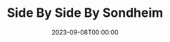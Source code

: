 ---
title: Side By Side By Sondheim
date: 2023-09-08T00:00:00
opening_date: 1984-05-11
closing_date: 1984-05-26
layout: productions
playbill:
Theatre: Theatre Jacksonville
Venue: Little Theatre
cast:
- Ensemble:
  - Valerie Hall
  - Richard Sykes
  - Cindy Lube
  - Jamie Reaser
  - Judy Wade
  - Carl Carlson
- Narrator: Gerri Turbow
crew:
- Director: Ray Jensen
- Assistant Director: James W. Ruffett
- Set & Lighting Design: Andrew Way
- Musical Director: Rosalind MacEnulty
- Choreographer: Mary Anne Murray
- Stage Manager: James W. Ruffett
- Lighting Technician:
  - Andrew Way
  - Marti Carson
- Costumes: Valerie Hall
- Publicity: Ginny Ribadeneyra
- Set Construction:
  - Mary Sasser
  - Norm Dulaney
  - Joyce Block
  - Jim Ruffett
  - Jack Masters
  - Pam Jackson
  - Marti Carson
orchestra:
---
